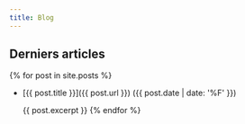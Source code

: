 ```yaml
---
title: Blog
---
```


## Derniers articles

{% for post in site.posts %}
* [{{ post.title }}]({{ post.url }}) ({{ post.date  | date: '%F' }})
  
  {{ post.excerpt }}
{% endfor %}

